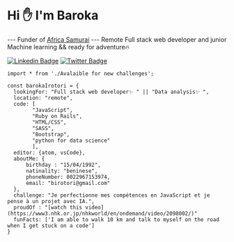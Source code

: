 
# Hi ✋ I'm Baroka 
--- Funder of [Africa Samurai](https://africasamurai.com)
--- Remote Full stack web developer and junior Machine learning && ready for adventure🔥 

[![Linkedin Badge](https://img.shields.io/badge/-baroka-blue?style=flat-square&logo=Linkedin&logoColor=white&link=https://www.linkedin.com/in/baroka/)](https://www.linkedin.com/in/baroka/)
[![Twitter Badge](https://img.shields.io/badge/-@IrotoriB-1ca0f1?style=flat-square&labelColor=1ca0f1&logo=twitter&logoColor=white&link=https://twitter.com/IrotoriB)](https://twitter.com/IrotoriB)

```
import * from './Avalaible for new challenges';

const barokaIrotori = {
  lookingFor: "Full stack web developer✨ " || "Data analysis✨ ",
  location: "remote",
  code: [
        "JavaScript", 
        "Ruby on Rails", 
        "HTML/CSS", 
        "SASS", 
        "Bootstrap", 
        "python for data science"
        ],
  editor: {atom, vsCode},
  aboutMe: { 
      birthday : "15/04/1992",
      natinality: "beninese",
      phoneNumber: 0022967153974,
      email: "birotori@gmail.com"
  },
  challenge: "Je perfectionne mes compétences en JavaScript et je pense à un projet avec IA.",
  proudOf : "[watch this video](https://www3.nhk.or.jp/nhkworld/en/ondemand/video/2098002/)"
  funFacts: ['I am able to walk 10 km and talk to myself on the road when I get stuck on a code']
}

```
